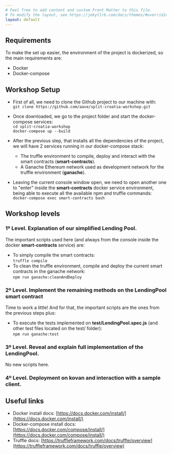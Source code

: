 ```yaml
---
# Feel free to add content and custom Front Matter to this file.
# To modify the layout, see https://jekyllrb.com/docs/themes/#overriding-theme-defaults
layout: default
---
```



## Requirements
To make the set up easier, the environment of the project is dockerized, so the main requirements are:
- Docker
- Docker-compose

## Workshop Setup
- First of all, we need to clone the Github project to our machine with:<br/>
```git clone https://github.com/aave/split-croatia-workshop.git```

- Once downloaded, we go to the project folder and start the docker-compose services:<br/>
```cd split-croatia-workshop```<br/>
```docker-compose up --build```

- After the previous step, that installs all the dependencies of the project, we will have 2 services running in our docker-compose stack:
    - The truffle environment to compile, deploy and interact with the smart contracts (**smart-contracts**).
    - A Ganache Ethereum network used as development network for the truffle environment (**ganache**).

- Leaving the current console window open, we need to open another one to "enter" inside the **smart-contracts** docker service environment, being able to execute all the available npm and truffle commands:<br/>
```docker-compose exec smart-contracts bash```

## Workshop levels

### 1º Level. Explanation of our simplified Lending Pool.
The important scripts used here (and always from the console inside the docker **smart-contracts** service) are:
- To simply compile the smart contracts:<br/>
```truffle compile```
- To clean the truffle environment, compile and deploy the current smart contracts in the ganache network:<br/>
```npm run ganache:cleanAndDeploy```

### 2º Level. Implement the remaining methods on the LendingPool smart contract
Time to work a little! And for that, the important scripts are the ones from the previous steps plus:
- To execute the tests implemented on **test/LendingPool.spec.js** (and other test files located on the test/ folder):<br/>
```npm run ganache:test```

### 3º Level. Reveal and explain full implementation of the LendingPool.
No new scripts here.

### 4º Level. Deployment on kovan and interaction with a sample client.


## Useful links
- Docker install docs: [https://docs.docker.com/install/](https://docs.docker.com/install/)
- Docker-compose install docs: [https://docs.docker.com/compose/install/](https://docs.docker.com/compose/install/)
- Truffle docs: [https://truffleframework.com/docs/truffle/overview](https://truffleframework.com/docs/truffle/overview)

